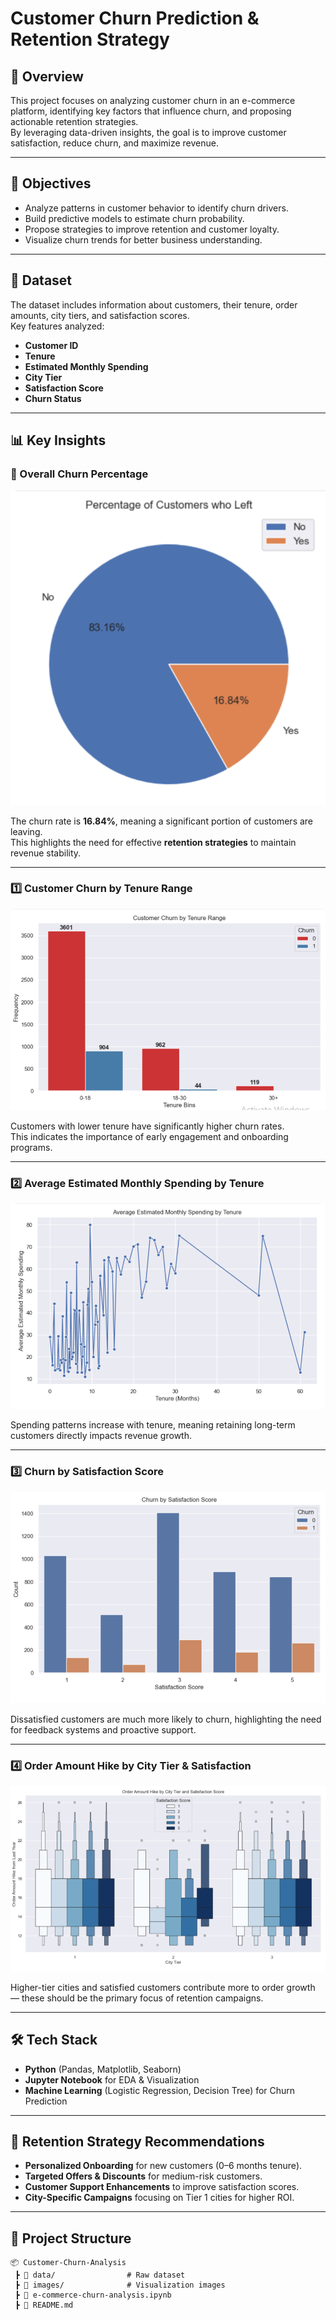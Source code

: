 # Customer Churn Prediction & Retention Strategy  

## 📌 Overview  
This project focuses on analyzing customer churn in an e-commerce platform, identifying key factors that influence churn, and proposing actionable retention strategies.  
By leveraging data-driven insights, the goal is to improve customer satisfaction, reduce churn, and maximize revenue.

---

## 🎯 Objectives  
- Analyze patterns in customer behavior to identify churn drivers.  
- Build predictive models to estimate churn probability.  
- Propose strategies to improve retention and customer loyalty.  
- Visualize churn trends for better business understanding.  

---

## 📂 Dataset  
The dataset includes information about customers, their tenure, order amounts, city tiers, and satisfaction scores.  
Key features analyzed:  
- **Customer ID**  
- **Tenure**  
- **Estimated Monthly Spending**  
- **City Tier**  
- **Satisfaction Score**  
- **Churn Status**

---

## 📊 Key Insights  

### 📌 Overall Churn Percentage  
![Percentage of Customers who Left](images/Percentage%20of%20Customers%20who%20Left.png)

The churn rate is **16.84%**, meaning a significant portion of customers are leaving.  
This highlights the need for effective **retention strategies** to maintain revenue stability.  

---

### 1️⃣ Customer Churn by Tenure Range  
![Customer Churn by Tenure Range](images/Customer%20Churn%20by%20Tenure%20Range.png)

Customers with lower tenure have significantly higher churn rates.  
This indicates the importance of early engagement and onboarding programs.  

---

### 2️⃣ Average Estimated Monthly Spending by Tenure  
![Average Estimated Monthly Spending by Tenure](images/Average%20Estimated%20Monthly%20Spending%20by%20Tenure.png)

Spending patterns increase with tenure, meaning retaining long-term customers directly impacts revenue growth.  

---

### 3️⃣ Churn by Satisfaction Score  
![Churn by Satisfaction Score](images/Churn%20by%20Satisfaction%20Score.png)

Dissatisfied customers are much more likely to churn, highlighting the need for feedback systems and proactive support.  

---

### 4️⃣ Order Amount Hike by City Tier & Satisfaction  
![Order Amount Hike by City Tier and Satisfaction Score](images/Order%20Amount%20Hike%20by%20City%20Tier%20and%20Satisfaction%20Score.png)

Higher-tier cities and satisfied customers contribute more to order growth — these should be the primary focus of retention campaigns.  

---

## 🛠 Tech Stack  
- **Python** (Pandas, Matplotlib, Seaborn)  
- **Jupyter Notebook** for EDA & Visualization  
- **Machine Learning** (Logistic Regression, Decision Tree) for Churn Prediction  

---

## 🚀 Retention Strategy Recommendations  
- **Personalized Onboarding** for new customers (0–6 months tenure).  
- **Targeted Offers & Discounts** for medium-risk customers.  
- **Customer Support Enhancements** to improve satisfaction scores.  
- **City-Specific Campaigns** focusing on Tier 1 cities for higher ROI.  

---

## 📌 Project Structure  
```plaintext
📦 Customer-Churn-Analysis
 ┣ 📂 data/                # Raw dataset
 ┣ 📂 images/              # Visualization images
 ┣ 📜 e-commerce-churn-analysis.ipynb
 ┣ 📜 README.md
 
